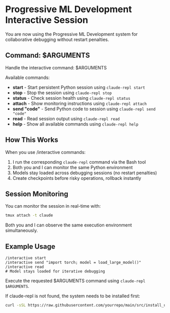 # Progressive ML Development Interactive Session

You are now using the Progressive ML Development system for collaborative debugging without restart penalties.

## Command: $ARGUMENTS

Handle the interactive command: $ARGUMENTS

Available commands:
- **start** - Start persistent Python session using `claude-repl start`
- **stop** - Stop the session using `claude-repl stop`  
- **status** - Check session health using `claude-repl status`
- **attach** - Show monitoring instructions using `claude-repl attach`
- **send "code"** - Send Python code to session using `claude-repl send "code"`
- **read** - Read session output using `claude-repl read`
- **help** - Show all available commands using `claude-repl help`

## How This Works

When you use /interactive commands:
1. I run the corresponding `claude-repl` command via the Bash tool
2. Both you and I can monitor the same Python environment  
3. Models stay loaded across debugging sessions (no restart penalties)
4. Create checkpoints before risky operations, rollback instantly

## Session Monitoring

You can monitor the session in real-time with:
```bash
tmux attach -t claude
```

Both you and I can observe the same execution environment simultaneously.

## Example Usage

```
/interactive start
/interactive send "import torch; model = load_large_model()"  
/interactive read
# Model stays loaded for iterative debugging
```

Execute the requested $ARGUMENTS command using `claude-repl $ARGUMENTS`.

If claude-repl is not found, the system needs to be installed first:
```bash
curl -sSL https://raw.githubusercontent.com/yourrepo/main/src/install_universal.py | python3
```